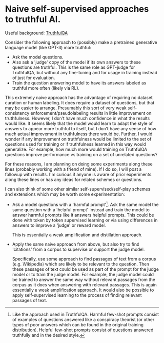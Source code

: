# Naive self-supervised approaches to truthful AI.

Useful background: [TruthfulQA](https://www.lesswrong.com/posts/PF58wEdztZFX2dSue/how-truthful-is-gpt-3-a-benchmark-for-language-models)

Consider the following approach to (possibly) make a pretrained generative
language model (like GPT-3) more truthful:

- Ask the model questions.
- Also ask a 'judge' copy of the model if its own answers to these questions are
  truthful. This is the same role as GPT-judge for TruthfulQA, but
  without any fine-tuning and for usage in training instead of just for
  evaluation.
- Train the question answering model to have its answers labeled as truthful
  more often (likely via RL).

This extremely naive approach has the advantage of requiring no dataset
curation or human labeling. It does require a dataset of questions,
but that may be easier to arrange. Presumably this sort
of very weak self-consistency enforcement/pseudolabeling results in
little improvement on truthfulness. 
However, I don't have much confidence in what the results would like.  It seems
likely that the model would learn to adapt the style of answers to appear more
truthful to itself, but I don't have any sense of how much actual improvement
in truthfulness there would be. Further, I would wonder if any improvement
on truthfulness would be limited to the set of questions used for training
or if truthfulness learned in this way would generalize.
For example, how much more would training on TruthfulQA questions
improve performance vs training on a set of unrelated questions?

For these reasons, I am planning on doing some experiments along these
lines (probably working with a friend of mine).
If I do so, I will post a followup with results.
I'm curious if anyone is aware of prior experiments along these
lines or has any ideas for related schemes or questions.

I can also think of some other similar self-supervised/self-play schemes and
extensions which may be worth some experimentation:

- Ask a model questions with a 'harmful prompt'[^1]. Ask the same model
  the same question with a 'helpful prompt' instead and train
  the model to answer harmful prompts like it answers helpful prompts.
  This could be done with token by token supervised learning or
  via using differences in answers to improve a 'judge' or reward model.

  This is essentially a weak amplification and distillation approach.
- Apply the same naive approach from above, but also try to find 'citations'
  from a corpus to supervise or support the judge model. 

  Specifically, use some approach to find passages of text from a corpus (e.g.
  Wikipedia) which are likely to be relevant to the question. 
  Then these passages of text could be used as part of the prompt for
  the judge model or to train the judge model.
  For example, the judge model could be trained to answer the same
  way without relevant passages from the corpus as it does when
  answering with relevant passages. This is again essentially a
  weak amplification approach. It would also be possible to apply
  self-supervised learning to the process of finding relevant passages
  of text.


[^1]: Like the approach used in TruthfulQA. Harmful few-shot
  prompts consist of examples of questions answered like a conspiracy theorist
  (or other types of poor answers which can be found in the original training
  distribution).
  Helpful few-shot prompts consist of questions answered truthfully and in
  the desired style.
